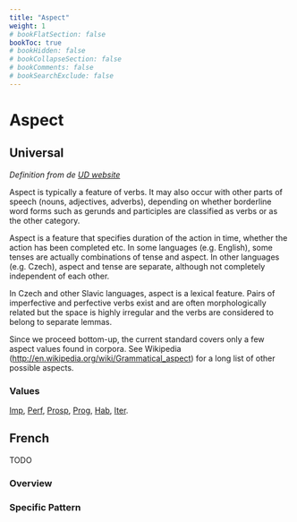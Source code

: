```yaml
---
title: "Aspect"
weight: 1
# bookFlatSection: false
bookToc: true
# bookHidden: false
# bookCollapseSection: false
# bookComments: false
# bookSearchExclude: false
---
```


# Aspect

## Universal

*Definition from de [UD website](https://universaldependencies.org/u/feat/Aspect.html)*

Aspect is typically a feature of verbs. It may also occur with other parts of speech (nouns, adjectives, adverbs), depending on whether borderline word forms such as gerunds and participles are classified as verbs or as the other category.

Aspect is a feature that specifies duration of the action in time, whether the action has been completed etc. In some languages (e.g. English), some tenses are actually combinations of tense and aspect. In other languages (e.g. Czech), aspect and tense are separate, although not completely independent of each other.

In Czech and other Slavic languages, aspect is a lexical feature. Pairs of imperfective and perfective verbs exist and are often morphologically related but the space is highly irregular and the verbs are considered to belong to separate lemmas.

Since we proceed bottom-up, the current standard covers only a few aspect values found in corpora. See Wikipedia (http://en.wikipedia.org/wiki/Grammatical_aspect) for a long list of other possible aspects.

### Values 

[Imp](https://universaldependencies.org/u/feat/Aspect.html#Imp),
[Perf](https://universaldependencies.org/u/feat/Aspect.html#Perf),
[Prosp](https://universaldependencies.org/u/feat/Aspect.html#Prosp),
[Prog](https://universaldependencies.org/u/feat/Aspect.html#Prog),
[Hab](https://universaldependencies.org/u/feat/Aspect.html#Hab),
[Iter](https://universaldependencies.org/u/feat/Aspect.html#Iter).

## French

TODO
### Overview

### Specific Pattern


